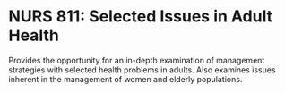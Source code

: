 # NURS 811: Selected Issues in Adult Health

Provides the opportunity for an in-depth examination of management strategies with selected health problems in adults. Also examines issues inherent in the management of women and elderly populations.